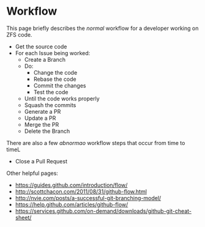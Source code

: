 # Workflow

This page briefly describes the *normal* workflow for a developer working on ZFS code.

* Get the source code
* For each Issue being worked:
   * Create a Branch
   * Do:
       * Change the code
       * Rebase the code
       * Commit the changes
       * Test the code
   * Until the code works properly
   * Squash the commits
   * Generate a PR
   * Update a PR
   * Merge the PR
   * Delete the Branch

There are also a few *abnormao* workflow steps that occur from time to timeL

* Close a Pull Request

Other helpful pages:
* https://guides.github.com/introduction/flow/
* http://scottchacon.com/2011/08/31/github-flow.html
* http://nvie.com/posts/a-successful-git-branching-model/
* https://help.github.com/articles/github-flow/
* https://services.github.com/on-demand/downloads/github-git-cheat-sheet/
